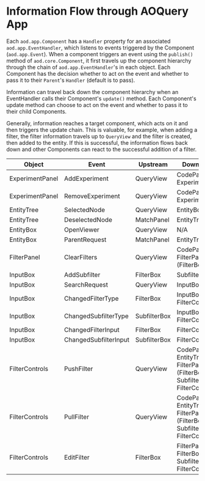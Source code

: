 # Information Flow through AOQuery App
Each `aod.app.Component` has a `Handler` property for an  associated `aod.app.EventHandler`, which listens to events triggered by the Component (`aod.app.Event`).  When a component triggers an event using the `publish()` method of `aod.core.Component`, it first travels up the component hierarchy through the chain of `aod.app.EventHandler`'s in each object. Each Component has the decision whether to act on the event and whether to pass it to their `Parent`'s `Handler` (default is to pass). 

Information can travel back down the component hierarchy when an EventHandler calls their Component's `update()` method. Each Component's update method can choose to act on the event and whether to pass it to their child Components.  

Generally, information reaches a target component, which acts on it and then triggers the update chain. This is valuable, for example, when adding a filter, the filter information travels up to `QueryView` and the filter is created, then added to the entity. If this is successful, the information flows back down and other Components can react to the successful addition of a filter. 

|Object|Event|Upstream|Downstream|
|-|-|-|-|
|ExperimentPanel|AddExperiment|QueryView|CodePanel, ExperimentPanel|
|ExperimentPanel|RemoveExperiment|QueryView|CodePanel, ExperimentPanel|
|EntityTree|SelectedNode|QueryView|EntityBox|
|EntityTree|DeselectedNode|MatchPanel|EntityTree|
|EntityBox|OpenViewer|QueryView|N/A|
|EntityBox|ParentRequest|MatchPanel|EntityTree|
|FilterPanel|ClearFilters|QueryView|CodePanel, FilterPanel (FilterBox)|
|InputBox|AddSubfilter|FilterBox|SubfilterBox|
|InputBox|SearchRequest|QueryView|InputBox|
|InputBox|ChangedFilterType|FilterBox|InputBox, FilterControls|
|InputBox|ChangedSubfilterType|SubfilterBox|InputBox, FilterControls|
|InputBox|ChangedFilterInput|FilterBox|FilterControls|
|InputBox|ChangedSubfilterInput|SubfilterBox|FilterControls|
|FilterControls|PushFilter|QueryView|CodePanel, EntityTree, FilterPanel (FilterBox, SubfilterBox, FilterControls)|
|FilterControls|PullFilter|QueryView|CodePanel, EntityTree, FilterPanel (FilterBox, SubfilterBox, FilterControls|
|FilterControls|EditFilter|FilterBox|FilterPanel --> FilterBox, SubfilterBox, FilterControls|